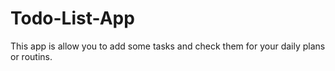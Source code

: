 # Todo-List-App
This app is allow you to add some tasks and check them for your daily plans or routins. 
